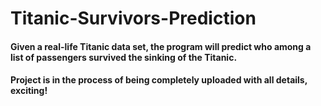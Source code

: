 # Titanic-Survivors-Prediction

#### Given a real-life Titanic data set, the program will predict who among a list of passengers survived the sinking of the Titanic.
#### Project is in the process of being completely uploaded with all details, exciting!    
